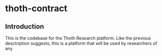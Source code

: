 # thoth-contract

## Introduction

This is the codebase for the Thoth Research platform. Like the previous desctription suggests, this is a platform that will be used by researchers of any 
